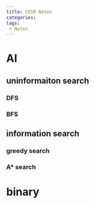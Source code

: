 ```yaml
---
title: CS50 Notes
categories:
tags:
 - Notes
---
```


# AI


## uninformaiton search

### DFS

### BFS

## information search

### greedy search
### A* search

# binary

